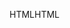 <span data-ttu-id="a3add-101">HTML</span><span class="sxs-lookup"><span data-stu-id="a3add-101">HTML</span></span>